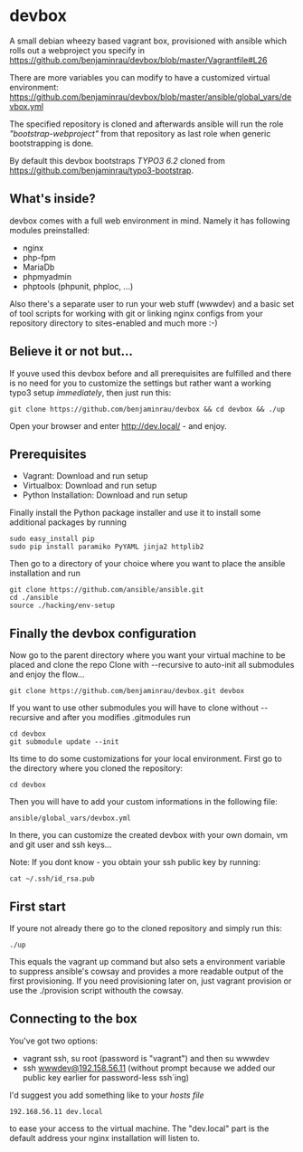 # devbox
A small debian wheezy based vagrant box, provisioned with ansible which rolls out a webproject you specify in https://github.com/benjaminrau/devbox/blob/master/Vagrantfile#L26

There are more variables you can modify to have a customized virtual environment: https://github.com/benjaminrau/devbox/blob/master/ansible/global_vars/devbox.yml

The specified repository is cloned and afterwards ansible will run the role _"bootstrap-webproject"_ from that repository as last role when generic bootstrapping is done.

By default this devbox bootstraps _TYPO3 6.2_ cloned from https://github.com/benjaminrau/typo3-bootstrap.

## What's inside?
devbox comes with a full web environment in mind.
Namely it has following modules preinstalled:

* nginx
* php-fpm
* MariaDb
* phpmyadmin
* phptools (phpunit, phploc, ...)

Also there's a separate user to run your web stuff (wwwdev) and a basic set of tool scripts for working with git or linking nginx configs from your repository directory to sites-enabled and much more :-)

## Believe it or not but...

If youve used this devbox before and all prerequisites are fulfilled and there is no need for you to customize the settings but rather want a working typo3 setup _immediately_, then just run this:

	git clone https://github.com/benjaminrau/devbox && cd devbox && ./up

Open your browser and enter http://dev.local/ - and enjoy.

## Prerequisites
* Vagrant: Download and run setup
* Virtualbox: Download and run setup
* Python Installation: Download and run setup

Finally install the Python package installer and use it to install some additional packages by running

    sudo easy_install pip
    sudo pip install paramiko PyYAML jinja2 httplib2

Then go to a directory of your choice where you want to place the ansible installation and run

    git clone https://github.com/ansible/ansible.git
    cd ./ansible
    source ./hacking/env-setup

## Finally the devbox configuration
Now go to the parent directory where you want your virtual machine to be placed and clone the repo
Clone with --recursive to auto-init all submodules and enjoy the flow...

    git clone https://github.com/benjaminrau/devbox.git devbox

If you want to use other submodules you will have to clone without --recursive and after you modifies .gitmodules run

	cd devbox
	git submodule update --init

Its time to do some customizations for your local environment. First go to the directory where you cloned the repository:

    cd devbox

Then you will have to add your custom informations in the following file:

    ansible/global_vars/devbox.yml

In there, you can customize the created devbox with your own domain, vm and git user and ssh keys...

Note: If you dont know - you obtain your ssh public key by running:

    cat ~/.ssh/id_rsa.pub

## First start
If youre not already there go to the cloned repository and simply run this:

    ./up

This equals the vagrant up command but also sets a environment variable to suppress ansible's cowsay and provides a more readable output of the first provisioning. If you need provisioning later on, just vagrant provision or use the ./provision script withouth the cowsay.

## Connecting to the box
You've got two options:

* vagrant ssh, su root (password is "vagrant") and then su wwwdev
* ssh wwwdev@192.158.56.11 (without prompt because we added our public key earlier for password-less ssh´ing)

I'd suggest you add something like to your _hosts file_

    192.168.56.11 dev.local

to ease your access to the virtual machine. The "dev.local" part is the default address your nginx installation will listen to.
